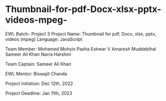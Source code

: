 # Thumbnail-for-pdf-Docx-xlsx-pptx-videos-mpeg-
EWL Batch- Project 3
Project Name: Thumbnail for pdf, Docx, xlsx, pptx, videos (mpeg)
Language: JavaScript

Team Member:
Mohamed Mohsin Pasha
Eshwar V
Amaresh Muddebihal
Sameer Ali Khan
Narra Harshini


Team Captain: Sameer Ali Khan

EWL Mentor: Biswajit Chanda

Project Initiation: Dec 12th, 2022

Project Deadline: Jan 11th, 2023

